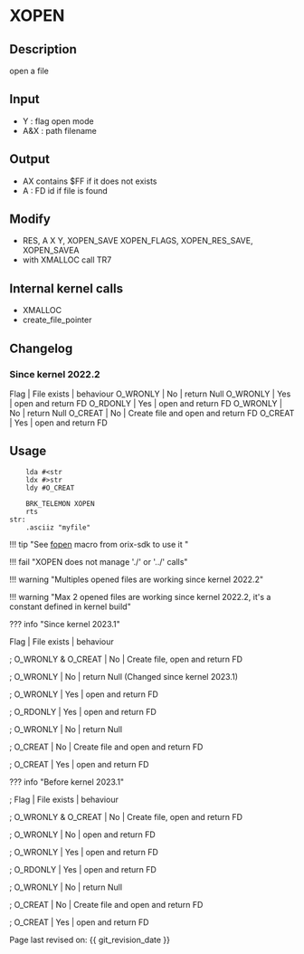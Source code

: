 # XOPEN

## Description

open a file

## Input

* Y : flag open mode
* A&X : path filename

## Output

* AX contains $FF if it does not exists
* A : FD id if file is found

## Modify

* RES, A X Y, XOPEN_SAVE XOPEN_FLAGS, XOPEN_RES_SAVE, XOPEN_SAVEA
* with XMALLOC call TR7

## Internal kernel calls

* XMALLOC
* create_file_pointer

## Changelog

### Since kernel 2022.2

Flag     | File exists | behaviour
O_WRONLY |    No       | return Null
O_WRONLY |    Yes      | open and return FD
O_RDONLY |    Yes      | open and return FD
O_WRONLY |    No       | return Null
O_CREAT  |    No       | Create file and open and return FD
O_CREAT  |    Yes      | open and return FD

## Usage

``` ca65
    lda #<str
    ldx #>str
    ldy #O_CREAT

    BRK_TELEMON XOPEN
    rts
str:
    .asciiz "myfile"
```





!!! tip "See [fopen](../../../home/orixsdk) macro from orix-sdk to use it "

!!! fail "XOPEN does not manage './' or '../' calls"

!!! warning "Multiples opened files are working since kernel 2022.2"

!!! warning "Max 2 opened files are working since kernel 2022.2, it's a constant defined in kernel build"

??? info "Since kernel 2023.1"

Flag               | File exists | behaviour

  ; O_WRONLY & O_CREAT |    No       | Create file, open and return FD

  ; O_WRONLY           |    No       | return Null (Changed since kernel 2023.1)

  ; O_WRONLY           |    Yes      | open and return FD

  ; O_RDONLY           |    Yes      | open and return FD

  ; O_WRONLY           |    No       | return Null

  ; O_CREAT            |    No       | Create file and open and return FD

  ; O_CREAT            |    Yes      | open and return FD

??? info "Before kernel 2023.1"

  ; Flag               | File exists | behaviour

  ; O_WRONLY & O_CREAT |    No       | Create file, open and return FD

  ; O_WRONLY           |    No       | open and return FD

  ; O_WRONLY           |    Yes      | open and return FD

  ; O_RDONLY           |    Yes      | open and return FD

  ; O_WRONLY           |    No       | return Null

  ; O_CREAT            |    No       | Create file and open and return FD

  ; O_CREAT            |    Yes      | open and return FD



  Page last revised on: {{ git_revision_date }}
